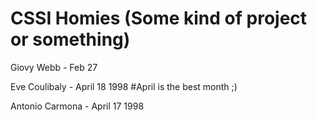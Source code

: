 
# CSSI Homies (Some kind of project or something)


Giovy Webb - Feb 27

Eve Coulibaly - April 18 1998 #April is the best month ;)

Antonio Carmona - April 17 1998
